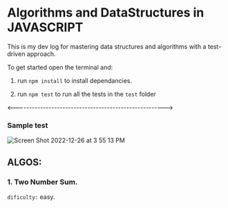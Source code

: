 # Algorithms and DataStructures in JAVASCRIPT

This is my dev log for mastering data structures and algorithms with a test-driven approach.

To get started open the terminal and:

1. run `npm install` to install dependancies.

2. run `npm test` to run all the tests in the `test` folder

<------------------------------------------------------>

### Sample test

![Screen Shot 2022-12-26 at 3 55 13 PM](https://user-images.githubusercontent.com/50188228/209582849-36f79d7d-a8bc-4651-92c9-e903832d4f23.png)

## ALGOS:

### 1. Two Number Sum.

`dificulty:` easy.
